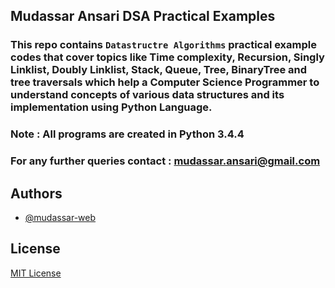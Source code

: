 ## Mudassar Ansari DSA Practical Examples

### This repo contains `Datastructre Algorithms` practical example codes that cover topics like Time complexity, Recursion, Singly Linklist, Doubly Linklist, Stack, Queue, Tree, BinaryTree and tree traversals which help a Computer Science Programmer to understand concepts of various data structures and its implementation using Python Language.

### Note : All programs are created in Python 3.4.4

### For any further queries contact : mudassar.ansari@gmail.com

## Authors

- [@mudassar-web](https://github.com/mudassar-web)

## License

[MIT License](LICENSE)
